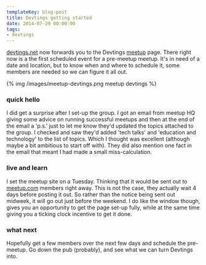 ```yaml
---
templateKey: blog-post
title: Devtings getting started
date: 2014-07-29 00:00:00
tags:
- devtings
---
```

[devtings.net][1] now forwards you to the Devtings [meetup][2] page. There right now is a the first scheduled event for a pre-meetup meetup. It's in need of a date and location, but to know when and where to schedule it, some members are needed so we can figure it all out.

{% img /images/meetup-devtings.png meetup devtings %}

### quick hello

I did get a surprise after I set-up the group. I got an email from meetup HQ giving some advice on running successful meetups and then at the end of the email a 'p.s.' just to let me know they'd updated the topics attached to the group. I checked and saw they'd added 'tech talks' and 'education and technology' to the list of topics. Which I thought was excellent (although maybe a bit ambitious to start off with). They did also mention one fact in the email that meant I had made a small miss-calculation.

### live and learn

I set the meetup site on a Tuesday. Thinking that it would be sent out to [meetup.com][3] members right away. This is not the case, they actually wait 4 days before posting it out. So rather than the notice being sent out midweek, it will go out just before the weekend. I do like the window though, gives you an opportunity to get the page set-up fully, while at the same time giving you a ticking clock incentive to get it done.

### what next

Hopefully get a few members over the next few days and schedule the pre-meetup. Go down the pub (probably), and see what we can turn Devtings into.

[1]: http://devtings.net
[2]: http://www.meetup.com/devtings/
[3]: http://www.meetup.com